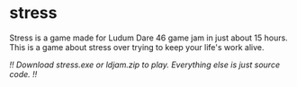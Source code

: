 # stress
Stress is a game made for Ludum Dare 46 game jam in just about 15 hours.
This is a game about stress over trying to keep your life's work alive.

*!! Download stress.exe or ldjam.zip to play. Everything else is just source code. !!*
